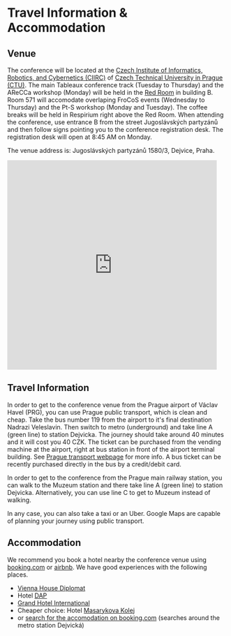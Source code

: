 # Travel Information &amp; Accommodation

## Venue

The conference will be located at the <a href="http://ciirc.cvut.cz/">Czech Institute of Informatics, Robotics, and Cybernetics (CIIRC)</a> of <a href="http://www.cvut.cz">Czech Technical University in Prague (CTU)</a>.  The main Tableaux conference track (Tuesday to Thursday) and the AReCCa workshop (Monday) will be held in the <a href="https://www.ciirc.cvut.cz/about/ciirc-ctu-building/">Red Room</a> in building B.
Room 571 will accomodate overlaping FroCoS events (Wednesday to Thursday) and the Pt-S workshop (Monday and Tuesday).
The coffee breaks will be held in Respirium right above the Red Room.
When attending the conference, use entrance B from the street Jugoslávských partyzánů and then follow signs pointing you to the conference registration desk.  The registration desk will open at 8:45 AM on Monday.

The venue address is: Jugoslávských partyzánů 1580/3, Dejvice, Praha.

<p><div><iframe src="https://www.google.com/maps/embed?pb=!1m18!1m12!1m3!1d1279.5416994861462!2d14.393923821572495!3d50.103445927619916!2m3!1f0!2f0!3f0!3m2!1i1024!2i768!4f13.1!3m3!1m2!1s0x0%3A0x72d5d7faff1cb933!2s%C4%8Cesk%C3%BD+institut+informatiky%2C+robotiky+a+kybernetiky!5e0!3m2!1scs!2scz!4v1508487103659" width="480" height="480" frameborder="0" style="border:0" allowfullscreen></iframe></div>
</p>


## Travel Information

In order to get to the conference venue from the Prague airport of Václav Havel
(PRG), you can use Prague public transport, which is clean and cheap.  Take the bus
number 119 from the airport to it's final destination Nadrazi Veleslavin.  Then
switch to metro (underground) and take line A (green line) to station Dejvicka.
The journey should take around 40 minutes and it will cost you 40 CZK.  The
ticket can be purchased from the vending machine at the airport, right at bus
station in front of the airport terminal building.  See <a
href="https://pid.cz/en/for-tourists/what-ticket-should-i-use/">Prague
transport webpage</a> for more info.
A bus ticket can be recently purchased directly in the bus by a credit/debit card.

In order to get to the conference from the Prague main railway station, you can
walk to the Muzeum station and there take line A (green line) to station
Dejvicka.  Alternatively, you can use line C to get to Muzeum instead of walking.

In any case, you can also take a taxi or an Uber.  Google Maps are capable of
planning your journey using public transport.

## Accommodation

We recommend you book a hotel nearby the conference venue using <a href="http://booking.com">booking.com</a> or <a href="http://www.airbnb.com">airbnb</a>.
We have good experiences with the following places.

* <a href="https://www.booking.com/hotel/cz/vienna-house-diplomat-prague.html?aid=304142;label=gen173nr-1FCAEoggI46AdIM1gEaDqIAQGYATG4ARnIAQ_YAQHoAQH4AQKIAgGoAgO4AonpxeYFwAIB;sid=061fa145f43fcd2eaea1aa47d21bc966;atlas_src=sr_iw_btn;checkin=2019-07-07;checkout=2019-07-12;dist=0;from_map_sr=1;group_adults=1;group_children=0;highlighted_blocks=7701219_91461837_1_1_0;no_rooms=1;room1=A;sb_price_type=total;type=total;ucfs=1&">Vienna House Diplomat</a>
* Hotel <a href="https://www.booking.com/hotel/cz/dap.html?aid=304142;label=gen173nr-1FCAEoggI46AdIM1gEaDqIAQGYATG4ARnIAQ_YAQHoAQH4AQKIAgGoAgO4AonpxeYFwAIB;sid=061fa145f43fcd2eaea1aa47d21bc966;atlas_src=sr_iw_btn;checkin=2019-07-07;checkout=2019-07-12;dist=0;from_map_sr=1;group_adults=1;group_children=0;highlighted_blocks=29236302_89033432_0_1_0;no_rooms=1;room1=A;sb_price_type=total;type=total;ucfs=1&">DAP</a>
* <a href="https://www.booking.com/hotel/cz/hotel-international-prague.cs.html?aid=356980&label=gen173nr-1FCAEoggI46AdIM1gEaDqIAQGYATG4ARnIAQ_YAQHoAQH4AQKIAgGoAgO4AonpxeYFwAIB-Share-fqRbPU%401689853378&sid=65372c908ecf76200c89f9a0b48d804e&checkin_month=9&checkin_monthday=18&checkin_year=2023&checkout_month=9&checkout_monthday=23&checkout_year=2023&dist=0&group_adults=1&group_children=0&keep_landing=1&no_rooms=1&sb_price_type=total&type=total&">Grand Hotel International</a>
* Cheaper choice: Hotel <a href="https://www.booking.com/hotel/cz/masarykova-kolej.html?aid=304142;label=gen173nr-1FCAEoggI46AdIM1gEaDqIAQGYATG4ARnIAQ_YAQHoAQH4AQKIAgGoAgO4AonpxeYFwAIB;sid=061fa145f43fcd2eaea1aa47d21bc966;atlas_src=sr_iw_btn;checkin=2019-07-07;checkout=2019-07-12;dist=0;from_map_sr=1;group_adults=1;group_children=0;highlighted_blocks=128357403_89048212_2_1_0;no_rooms=1;room1=A;sb_price_type=total;type=total;ucfs=1&">Masarykova Kolej</a>
* or <a href="https://www.booking.com/searchresults.cs.html?ss=Dejvick%C3%A1+stanice+metra%2C+Praha%2C+%C4%8Cesk%C3%A1+republika&map=1&ssne=Praha&ssne_untouched=Praha&label=gen173nr-1FCAEoggI46AdIM1gEaDqIAQGYATG4ARnIAQ_YAQHoAQH4AQKIAgGoAgO4AonpxeYFwAIB&sid=78e16b304ba68b73d61e35dc207ebc97&aid=304142&lang=cs&sb=1&src_elem=sb&src=index&dest_id=20874&dest_type=landmark&ac_position=2&ac_click_type=b&ac_langcode=cs&ac_suggestion_list_length=5&search_selected=true&search_pageview_id=3627673cbb360041&ac_meta=GhAzNjI3NjczY2JiMzYwMDQxIAIoATICY3M6CFByYWhhIERlQABKAFAA&checkin=2023-09-04&checkout=2023-09-08&group_adults=1&no_rooms=1&group_children=0&sb_travel_purpose=leisure#map_opened">search for the accomodation on booking.com</a> (searches around the metro station Dejvická)

